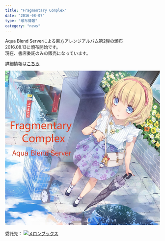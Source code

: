```yaml
---
title: "Fragmentary Complex"
date: "2016-08-07"
type: "頒布情報"
category: "news"
---
```

Aqua Blend Serverによる東方アレンジアルバム第2弾の頒布  
2016.08.13に頒布開始です。  
現在、書店委託のみの販売になっています。  
  
詳細情報は<a href="/tokusetsu/FC" target="_blank">こちら</a>  
  
![02_FC](../images/etc/02_FC/Fragmentary_Complex_mini.jpg)  
  
委託先：
<a href="https://www.melonbooks.co.jp/detail/detail.php?product_id=178787" target="_blank">
  ![メロンブックス](https://www.melonbooks.co.jp/user_data/bnr/banner_200x40.gif)  
</a>